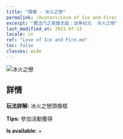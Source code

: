 ```yaml
---
title: "頭像 - 冰火之戀"
permalink: /Avatars/Love of Ice and Fire/
excerpt: "魔法门之英雄无敌：战争纪元  冰火之戀"
last_modified_at: 2021-07-13
locale: cn
ref: "Love of Ice and Fire.md"
toc: false
classes: wide
---
```

 ![冰火之戀](/images/a/avatarFrame_28.png)

## 詳情

 **玩法詳解:** 冰火之戀頭像框 

 **Tips:** 參加活動獲得 

 **Is available:**  + 

